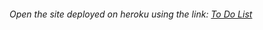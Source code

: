###### Open the site deployed on heroku using the link: [To Do List](https://tranquil-river-98782.herokuapp.com)
